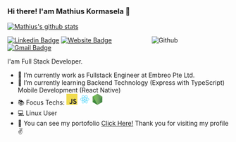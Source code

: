 ### Hi there! I'am Mathius Kormasela 👋

[![Mathius's github stats](https://github-readme-stats.vercel.app/api?username=mathiuskormasela12&count_private=true)](https://github.com/mathiuskormasela12)

<img width="35%" align="right" alt="Github" src="https://media.giphy.com/media/dWesBcTLavkZuG35MI/giphy.gif" />

[![Linkedin Badge](https://img.shields.io/badge/-Linkedin-blue?style=flat&logo=Linkedin&logoColor=white&link=https://www.linkedin.com/in/mathiuskormasela)](https://www.linkedin.com/in/mathiuskormasela/)
[![Website Badge](https://img.shields.io/badge/-Website-yellow?style=flat&logo=Google-Chrome&logoColor=white&link=https://mathius-kormasela.netlify.app)](https://mathius-kormasela.netlify.app)
[![Gmail Badge](https://img.shields.io/badge/-Mail-c14438?style=flat&logo=Gmail&logoColor=white&link=mailto:ridhomujizat@gmail.com)](mailto:mathiuskormasela12@gmail.com)

I'am Full Stack Developer. 
- 🔭 I’m currently work as Fullstack Engineer at Embreo Pte Ltd.
- 🌱 I’m currently learning Backend Technology (Express with TypeScript) Mobile Development (React Native)
- :books: Focus Techs:  <img height="25" src="https://raw.githubusercontent.com/github/explore/80688e429a7d4ef2fca1e82350fe8e3517d3494d/topics/javascript/javascript.png"> <img height="25" 
src="https://raw.githubusercontent.com/github/explore/80688e429a7d4ef2fca1e82350fe8e3517d3494d/topics/react/react.png"> <img height="25" src="https://raw.githubusercontent.com/github/explore/80688e429a7d4ef2fca1e82350fe8e3517d3494d/topics/nodejs/nodejs.png">
- 💻 Linux User
- 🎲 You can see my portofolio [Click Here!](https://mathius-kormasela.netlify.app) 
Thank you for visiting my profile :v:
